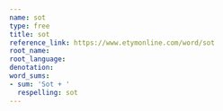 ```yaml
---
name: sot
type: free
title: sot
reference_link: https://www.etymonline.com/word/sot
root_name: 
root_language: 
denotation: 
word_sums:
- sum: 'Sot + '
  respelling: sot
---
```


